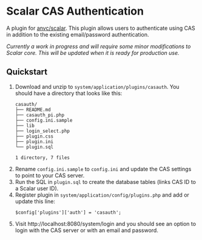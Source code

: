 # Scalar CAS Authentication 

A plugin for [anvc/scalar](https://github.com/anvc/scalar). This plugin allows users to authenticate using CAS in addition to the existing email/password authentication.

_Currently a work in progress and will require some minor modifications to Scalar core. This will be updated when it is ready for production use._

## Quickstart

1. Download and unzip to `system/application/plugins/casauth`. You should have a directory that looks like this:
    ```
    casauth/
    ├── README.md
    ├── casauth_pi.php
    ├── config.ini.sample
    ├── lib
    ├── login_select.php
    ├── plugin.css
    ├── plugin.ini
    └── plugin.sql
    
    1 directory, 7 files
    ```
2. Rename `config.ini.sample` to `config.ini` and update the CAS settings to point to your CAS server.
3. Run the SQL in `plugin.sql` to create the database tables (links CAS ID to a Scalar user ID). 
4. Register plugin in `system/application/config/plugins.php` and add or update this line:
    ```
    $config['plugins']['auth'] = 'casauth';
    ```
5. Visit http://localhost:8080/system/login and you should see an option to login with the CAS server or with an email and password.

